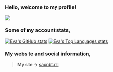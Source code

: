 ### Hello, welcome to my profile!
![](http://saxnbt.github.io/cdn/SAXNBTDEVSTUDIOS.png)

### Some of my account stats,
[![Eva's GitHub stats](https://github-readme-stats.vercel.app/api?username=eva67x&theme=dark)](https://github.com/anuraghazra/github-readme-stats) [![Eva's Top Languages stats](https://github-readme-stats.vercel.app/api/top-langs/?username=eva67x&theme=dark&layout=compact)](https://github.com/anuraghazra/github-readme-stats)

### My website and social information,
> **My site ->** [saxnbt.ml](https://www.saxnbt.ml)
